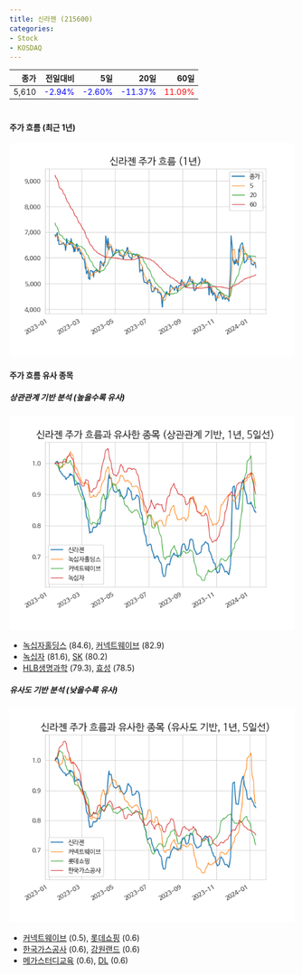 ```yaml
---
title: 신라젠 (215600)
categories:
- Stock
- KOSDAQ
---
```


|종가|전일대비|5일|20일|60일|
|---:|-------:|--:|---:|---:|
|5,610|<span style="color: blue">-2.94%</span>|<span style="color: blue">-2.60%</span>|<span style="color: blue">-11.37%</span>|<span style="color: red">11.09%</span>|

<!-- more -->
#
#### 주가 흐름 (최근 1년)
![215600](/assets/images/stock/215600.png)


#### 주가 흐름 유사 종목


##### 상관관계 기반 분석 (높을수록 유사)
![215600](/assets/images/stock/215600_corr.png)
- [녹십자홀딩스](/005250/) (84.6), [커넥트웨이브](/119860/) (82.9)
- [녹십자](/006280/) (81.6), [SK](/034730/) (80.2)
- [HLB생명과학](/067630/) (79.3), [효성](/004800/) (78.5)


##### 유사도 기반 분석 (낮을수록 유사)	
![215600](/assets/images/stock/215600_sim.png)
- [커넥트웨이브](/119860/) (0.5), [롯데쇼핑](/023530/) (0.6)
- [한국가스공사](/036460/) (0.6), [강원랜드](/035250/) (0.6)
- [메가스터디교육](/215200/) (0.6), [DL](/000210/) (0.6)